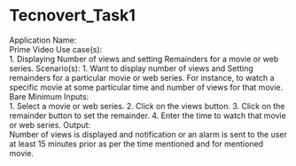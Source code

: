 # Tecnovert_Task1

Application Name:  
      Prime Video
Use case(s):  
      1.	Displaying Number of views and setting Remainders for a movie or web series.
Scenario(s): 
      1.	Want to display number of views and Setting remainders for a particular movie or web series. For instance, to watch a specific movie at some particular time and number             of views for that movie.
Bare Minimum Inputs:  
      1.	Select a movie or web series.
      2.	Click on the views button.
      3.	Click on the remainder button to set the remainder.
      4.	Enter the time to watch that movie or web series.
Output:  
      Number of views is displayed and notification or an alarm is sent to the user at least 15 minutes    prior as per the time mentioned  and for mentioned movie. 
